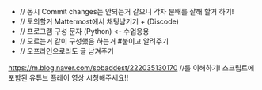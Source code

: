 - //  동시 Commit changes는 안되는거 같으니 각자 분배를 잘해 할거 하기!
- //  토의할거 Mattermost에서 채팅남기기 + (Discode)
- //  프로그램 구성 문자 (Python) <- 수업응용 
- //  모르는거 같이 구성했음 하는거 #붙이고 알려주기
- //  오프라인으로라도 글 남겨주기
  
https://m.blog.naver.com/sobaddest/222035130170 //룰 이해하기! 스크립트에 포함된 유튜브 플레이 영상 시청해주세요!!
